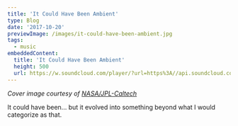 ```yaml
---
title: 'It Could Have Been Ambient'
type: Blog
date: '2017-10-20'
previewImage: /images/it-could-have-been-ambient.jpg
tags:
  - music
embeddedContent:
  title: 'It Could Have Been Ambient'
  height: 500
  url: https://w.soundcloud.com/player/?url=https%3A//api.soundcloud.com/tracks/341610438&color=%2315803d&auto_play=false&hide_related=false&show_comments=true&show_user=true&show_reposts=false&show_teaser=true&visual=true
---
```

*Cover image courtesy of [NASA/JPL-Caltech](https://images.nasa.gov/#/details-PIA15415.html)*

It could have been... but it evolved into something beyond what I would categorize as that.